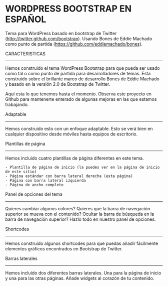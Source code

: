 WORDPRESS BOOTSTRAP EN ESPAÑOL
==============================

Tema para WordPress basado en bootstrap de Twitter (http://twitter.github.com/bootstrap). Usando Bones de Eddie Machado como punto de partida (https://github.com/eddiemachado/bones).

CARACTERISTICAS
_______________

Hemos construido el tema WordPress Bootstrap para que pueda ser usado como tal o como punto de partida para desarrolladores de temas. Esta construido sobre el brillante marco de desarrollo Bones de Eddie Machado y basado en la versión 2.0 de Bootstrap de Twitter. 

Aquí esta lo que tenemos hasta el momento. Observa este proyecto en Github para mantenerte enterado de algunas mejoras en las que estamos trabajando.

Adaptable
_________

Hemos construido esto con un enfoque adaptable. Esto se verá bien en cualquier dispositivo desde móviles hasta equipos de escritorio.

Plantillas de página
____________________

Hemos incluido cuatro plantillas de página diferentes en este tema.

    - Plantilla de página de inicio (la puedes ver en la página de inicio de este sitio)
    - Página estándar con barra lateral derecha (esta página)
    - Página con barra lateral izquierda
    - Página de ancho completo

Panel de opciones del tema
__________________________

Quieres cambiar algunos colores? Quieres que la barra de navegación superior se mueva con el contenido? Ocultar la barra de búsqueda en la barra de navegación superior? Hazlo todo en nuestro panel de opciones.

Shortcodes
__________

Hemos construido algunos shortcodes para que puedas añadir fácilmente elementos gráficos encontrados en Bootstrap de Twitter.

Barras laterales
________________

Hemos incluido dos diferentes barras laterales. Una para la página de inicio y una para las otras páginas. Añade widgets al corazón de tu contenido.
